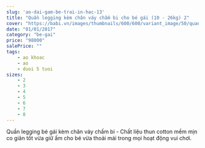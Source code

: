 ```yaml
---
slug: 'ao-dai-gam-be-trai-in-hac-13'
title: "Quần legging kèm chân váy chấm bi cho bé gái (10 - 26kg) 2"
cover: "https://babi.vn/images/thumbnails/600/600/variant_image/50/quan-legging-kem-chan-vay-cham-bi-cho-be-gai_(2).jpg?t=1511954009"
date: "01/01/2017"
category: "be-gai"
price: "98000"
salePrice: ""
tags:
    - ao khoac
    - ao
    - duoi 5 tuoi
sizes:
    - 2
    - 3
    - 4
    - 5
    - 6
    - 7
    - 8
---
```


Quần legging bé gái kèm chân váy chấm bi - Chất liệu thun cotton mềm mịn co giãn tốt vừa giữ ấm cho bé vừa thoải mái trong mọi hoạt động vui chơi.